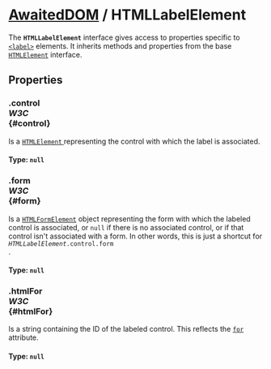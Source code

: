 # [AwaitedDOM](/docs/basic-interfaces/awaited-dom) <span>/</span> HTMLLabelElement

<div class='overview'>The <strong><code>HTMLLabelElement</code></strong> interface gives access to properties specific to <a href="/en-US/docs/Web/HTML/Element/label" title="The HTML <label> element represents a caption for an item in a user interface."><code>&lt;label&gt;</code></a> elements. It inherits methods and properties from the base <a href="/en-US/docs/Web/API/HTMLElement" title="The HTMLElement interface represents any HTML element. Some elements directly implement this interface, while others implement it via an interface that inherits it."><code>HTMLElement</code></a> interface.</div>

## Properties

### .control <div class="specs"><i>W3C</i></div> {#control}

Is a <a href="/en-US/docs/Web/API/HTMLElement" title="The HTMLElement interface represents any HTML element. Some elements directly implement this interface, while others implement it via an interface that inherits it."><code>HTMLElement</code>
</a> representing&nbsp;the control with which the label is associated.

#### **Type**: `null`

### .form <div class="specs"><i>W3C</i></div> {#form}

Is a <a href="/en-US/docs/Web/API/HTMLFormElement" title="The HTMLFormElement interface represents a <form> element in the DOM; it allows access to and in some cases modification of aspects of the form, as well as access to its component elements."><code>HTMLFormElement</code></a> object representing the form with which the labeled control is associated, or <code>null</code> if there is no associated control, or if that control isn't associated with a form. In other words, this is just a shortcut for <code><em>HTMLLabelElement</em>.control.form
</code>.

#### **Type**: `null`

### .htmlFor <div class="specs"><i>W3C</i></div> {#htmlFor}

Is a string containing the ID of the labeled control. This reflects the <code><a href="/en-US/docs/Web/HTML/Element/label#attr-for">for</a>
</code> attribute.

#### **Type**: `null`
